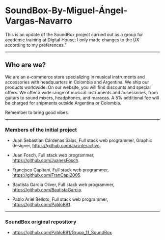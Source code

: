 # SoundBox-By-Miguel-Ángel-Vargas-Navarro
This is an update of the SoundBox project carried out as a group for academic training at Digital House; I only made changes to the UX according to my preferences."

---
## Who are we?
We are an e-commerce store specializing in musical instruments and accessories with headquarters in Colombia and Argentina. We ship our products worldwide. On our website, you will find discounts and special offers. We offer a wide range of musical instruments and accessories, from guitars to sound mixers, headphones, and maracas. A 5% additional fee will be charged for shipments outside Argentina or Colombia.

Remember to bring good vibes.

---
### Members of the initial project

  - Juan Sebastián Cárdenas Salas, Full stack web programmer, Graphic designer, https://github.com/Jscinteractivo.
  
  - Juan Fosch, Full stack web programmer, https://github.com/JuanesFosch.
  
  - Francisco Capitani, Full stack web programmer, https://github.com/FranCapi2005.
    
  - Bautista Garcia Oliver, Full stack web programmer, https://github.com/BautistaGarcia.
    
  - Pablo Ariel Belloto, Full stack web programmer, https://github.com/PabloB91.
  
---
### SoundBox original repository

  - https://github.com/PabloB91/Grupo_11_SoundBox

